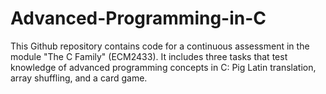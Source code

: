 # Advanced-Programming-in-C
This Github repository contains code for a continuous assessment in the module "The C Family" (ECM2433). It includes three tasks that test knowledge of advanced programming concepts in C: Pig Latin translation, array shuffling, and a card game.
